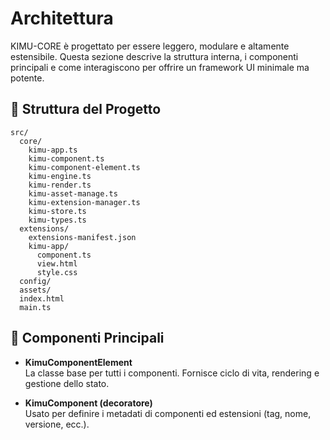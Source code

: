 # Architettura

KIMU-CORE è progettato per essere leggero, modulare e altamente estensibile.
Questa sezione descrive la struttura interna, i componenti principali e come interagiscono per offrire un framework UI minimale ma potente.

## 📁 Struttura del Progetto

```
src/
  core/
    kimu-app.ts
    kimu-component.ts
    kimu-component-element.ts
    kimu-engine.ts
    kimu-render.ts
    kimu-asset-manage.ts
    kimu-extension-manager.ts
    kimu-store.ts
    kimu-types.ts
  extensions/
    extensions-manifest.json
    kimu-app/
      component.ts
      view.html
      style.css
  config/
  assets/
  index.html
  main.ts
```

## 🧩 Componenti Principali

- **KimuComponentElement**  
  La classe base per tutti i componenti. Fornisce ciclo di vita, rendering e gestione dello stato.

- **KimuComponent (decoratore)**  
  Usato per definire i metadati di componenti ed estensioni (tag, nome, versione, ecc.).

